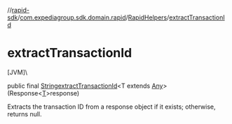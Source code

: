 //[rapid-sdk](../../../index.md)/[com.expediagroup.sdk.domain.rapid](../index.md)/[RapidHelpers](index.md)/[extractTransactionId](extract-transaction-id.md)

# extractTransactionId

[JVM]\

public final [String](https://docs.oracle.com/javase/8/docs/api/java/lang/String.html)[extractTransactionId](extract-transaction-id.md)&lt;T extends [Any](https://kotlinlang.org/api/latest/jvm/stdlib/kotlin/-any/index.html)&gt;(Response&lt;[T](extract-transaction-id.md)&gt;response)

Extracts the transaction ID from a response object if it exists; otherwise, returns null.
